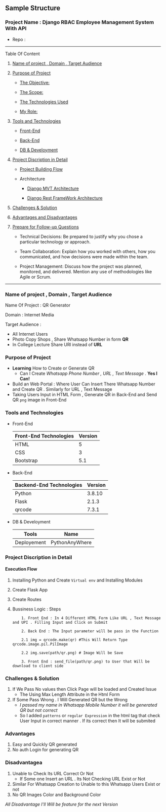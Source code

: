 ## Sample Structure

### Project Name : Django RBAC Employee Management System With API

- Repo :

---

Table Of Content

1. [Name of project , Domain , Target Audience](#t1)
2. [Purpose of Project](#t2)

   - [The Objective:](#t2_1)

   - [The Scope:](#t2_2)

   - [The Technologies Used](#t2_3)

   - [My Role:](#t2_4)

3. [Tools and Technologies](#t3)

   - [Front-End](#t3_1)

   - [Back-End](#t3_2)

   - [DB & Develoyment](#t3_3)

4. [Project Discription in Detail](#t4)

   - [Project Building Flow](#t4_1)

   - Architecture

     - [Django MVT Architecture](#t4_2_1)

     - [Django Rest FrameWork Architecture](#t4_2_2)

5. [Challenges & Solution](#t6)

6. [Advantages and Disadvantages](#t7)

7. [Prepare for Follow-up Questions](#t8)

   - Technical Decisions: Be prepared to justify why you chose a particular technology or approach.

   - Team Collaboration: Explain how you worked with others, how you communicated, and how decisions were made within the team.

   - Project Management: Discuss how the project was planned, monitored, and delivered. Mention any use of methodologies like Agile or Scrum.

---

### Name of project , Domain , Target Audience

<a name='t1'></a>
Name Of Project : QR Generator

Domain : Internet Media

Target Audience :

- All Internet Users
- Photo Copy Shops , Share Whatsapp Number in form **QR**
- In College Lecture Share URl instead of **URL**

### Purpose of Project

<a name='t2'></a>

- **Learning** How to Create or Generate QR
  - Can I Create _Whatsapp Phone Number , URL , Text Message_ . **Yes I Can!**
- Build an Web Portal : Where User Can Insert There Whatsapp Number and Create QR . Similarly for URL , Text Message
- Taking Users Input in HTML Form , Generate QR in Back-End and Send QR `png` image in Front-End

### Tools and Technologies

<a name='t3'></a>

- Front-End
  <a name='t3_1'></a>

  | Front-End Technologies | Version |
  | ---------------------- | ------- |
  | HTML                   | 5       |
  | CSS                    | 3       |
  | Bootstrap              | 5.1     |

- Back-End
  <a name='t3_2'></a>

  | Backend-End Technologies | Version |
  | ------------------------ | ------- |
  | Python                   | 3.8.10  |
  | Flask                    | 2.1.3   |
  | qrcode                   | 7.3.1   |

- DB & Develoyment
  <a name='t3_3'></a>

  | Tools       | Name           |
  | ----------- | -------------- |
  | Deployement | PythonAnyWhere |

### Project Discription in Detail

<a name='t4'></a>

#### Execution Flow

1.  Installing Python and Create `Virtual env` and Installing Modules

1.  Create Flask App

1.  Create Routes

1.  Bussiness Logic : Steps

    ```
        1. Front End : In 4 Different HTML Form Like URL , Text Message and UPI . Filling Input and Click on Submit

        2. Back End : The Input parameter will be pass in the Function

        2.1 img = qrcode.make(qr) #This Will Return Type qrcode.image.pil.PilImage

        2.2 img.save(path/qr.png) # Image Will be Save

        3. Front End : send_file(path/qr.png) to User that Will be download to client side
    ```

### Challenges & Solution

<a name='t5'></a>

1. If We Pass No values then Click Page will be loaded and Created Issue
   - The Using Max Length Attribute in the Html Form
2. If Some Pass Wrong . I Will Generated QR but the Wrong
   - _I passed my name in Whatsapp Mobile Number it will be generated QR but not correct_
   - So I added `patterns` or `regular Expression` in the html tag that check User Input in correct manner . If its correct then It will be submited

### Advantages

<a name='t5'></a>

1. Easy and Quickly QR generated
2. No auth Login for generating QR

### Disadvantagea

1. Unable to Check Its URL Correct Or Not
   - If Some one Insert an URL . Its Not Checking URL Exist or Not
2. Similar For Whatsapp Creation to Unable to this Whatsapp Users Exist or not
3. No QR Images Color and Background Color

_All Disadvantage I'll Will be feature for the next Version_
